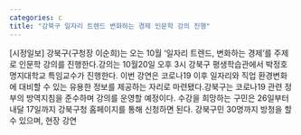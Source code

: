 ```yaml
---
categories: c
title: "강북구 일자리 트렌드 변화하는 경제 인문학 강의 진행"
---
```

[시정일보] 강북구(구청장 이순희)는 오는 10월 ‘일자리 트렌드, 변화하는 경제’를 주제로 인문학 강의를 진행한다.강의는 10월20일 오후 3시 강북구 평생학습관에서 박정호 명지대학교 특임교수가 진행한다. 이번 강연은 코로나19 이후 일자리와 직업 환경변화에 대비할 수 있는 유용한 정보를 제공하는 자리로 마련됐다.강북구는 코로나19 관련 정부의 방역지침을 준수하며 강의를 운영할 예정이다. 수강을 희망하는 구민은 26일부터 내달 17일까지 강북구청 홈페이지를 통해 신청하면 된다. 강북구민 30명까지 방청을 할 수 있으며, 현장 강연